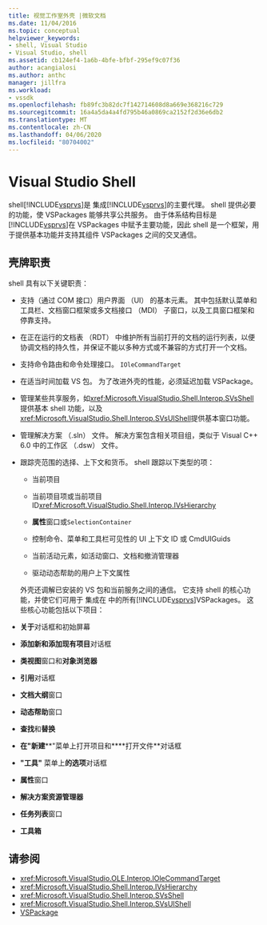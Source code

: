 ```yaml
---
title: 视觉工作室外壳 |微软文档
ms.date: 11/04/2016
ms.topic: conceptual
helpviewer_keywords:
- shell, Visual Studio
- Visual Studio, shell
ms.assetid: cb124ef4-1a6b-4bfe-bfbf-295ef9c07f36
author: acangialosi
ms.author: anthc
manager: jillfra
ms.workload:
- vssdk
ms.openlocfilehash: fb89fc3b82dc7f142714608d8a669e368216c729
ms.sourcegitcommit: 16a4a5da4a4fd795b46a0869ca2152f2d36e6db2
ms.translationtype: MT
ms.contentlocale: zh-CN
ms.lasthandoff: 04/06/2020
ms.locfileid: "80704002"
---
```

# <a name="visual-studio-shell"></a>Visual Studio Shell
shell[!INCLUDE[vsprvs](../../code-quality/includes/vsprvs_md.md)]是 集成[!INCLUDE[vsprvs](../../code-quality/includes/vsprvs_md.md)]的主要代理。 shell 提供必要的功能，使 VSPackages 能够共享公共服务。 由于体系结构目标是[!INCLUDE[vsprvs](../../code-quality/includes/vsprvs_md.md)]在 VSPackages 中赋予主要功能，因此 shell 是一个框架，用于提供基本功能并支持其组件 VSPackages 之间的交叉通信。

## <a name="shell-responsibilities"></a>壳牌职责
 shell 具有以下关键职责：

- 支持（通过 COM 接口）用户界面 （UI） 的基本元素。 其中包括默认菜单和工具栏、文档窗口框架或多文档接口 （MDI） 子窗口，以及工具窗口框架和停靠支持。

- 在正在运行的文档表 （RDT） 中维护所有当前打开的文档的运行列表，以便协调文档的持久性，并保证不能以多种方式或不兼容的方式打开一个文档。

- 支持命令路由和命令处理接口。 `IOleCommandTarget`

- 在适当时间加载 VS 包。 为了改进外壳的性能，必须延迟加载 VSPackage。

- 管理某些共享服务，如<xref:Microsoft.VisualStudio.Shell.Interop.SVsShell>提供基本 shell 功能，以及<xref:Microsoft.VisualStudio.Shell.Interop.SVsUIShell>提供基本窗口功能。

- 管理解决方案 （.sln） 文件。 解决方案包含相关项目组，类似于 Visual C++ 6.0 中的工作区 （.dsw） 文件。

- 跟踪壳范围的选择、上下文和货币。 shell 跟踪以下类型的项：

  - 当前项目

  - 当前项目项或当前项目 ID<xref:Microsoft.VisualStudio.Shell.Interop.IVsHierarchy>

  - **属性**窗口或`SelectionContainer`

  - 控制命令、菜单和工具栏可见性的 UI 上下文 ID 或 CmdUIGuids

  - 当前活动元素，如活动窗口、文档和撤消管理器

  - 驱动动态帮助的用户上下文属性

  外壳还调解已安装的 VS 包和当前服务之间的通信。 它支持 shell 的核心功能，并使它们可用于 集成在 中的所有[!INCLUDE[vsprvs](../../code-quality/includes/vsprvs_md.md)]VSPackages。 这些核心功能包括以下项目：

- **关于**对话框和初始屏幕

- **添加新和添加现有项目**对话框

- **类视图**窗口和**对象浏览器**

- **引用**对话框

- **文档大纲**窗口

- **动态帮助**窗口

- **查找**和**替换**

- **在"新建****"菜单上打开项目和****打开文件**对话框

- **"工具"** 菜单上**的选项**对话框

- **属性**窗口

- **解决方案资源管理器**

- **任务列表**窗口

- **工具箱**

## <a name="see-also"></a>请参阅
- <xref:Microsoft.VisualStudio.OLE.Interop.IOleCommandTarget>
- <xref:Microsoft.VisualStudio.Shell.Interop.IVsHierarchy>
- <xref:Microsoft.VisualStudio.Shell.Interop.SVsShell>
- <xref:Microsoft.VisualStudio.Shell.Interop.SVsUIShell>
- [VSPackage](../../extensibility/internals/vspackages.md)
